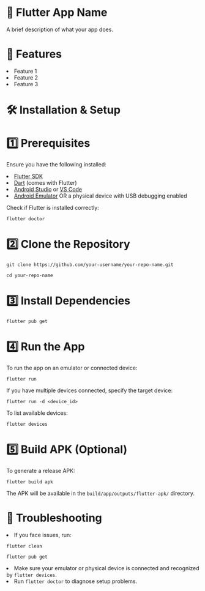 <h1>📱 Flutter App Name</h1>
<p>A brief description of what your app does.</p>

<h1>🚀 Features</h1>
<li>Feature 1</li>
<li>Feature 2</li>
<li>Feature 3</li>

<h1>🛠 Installation & Setup</h1>

<h1>1️⃣ Prerequisites</h1>
<p>Ensure you have the following installed:</p>
<li><a href="https://flutter.dev/docs/get-started/install">Flutter SDK</a></li>
<li><a href="https://dart.dev/get-dart">Dart</a> (comes with Flutter)</li>
<li><a href="https://developer.android.com/studio">Android Studio</a> or <a href="https://code.visualstudio.com/">VS Code</a></li>
<li><a href="https://developer.android.com/studio/run/emulator">Android Emulator</a> OR a physical device with USB debugging enabled</li>
<p>Check if Flutter is installed correctly:</p>
<p><code>flutter doctor</code></p>

<h1>2️⃣ Clone the Repository</h1>
<p><code>git clone https://github.com/your-username/your-repo-name.git</code></p>
<p><code>cd your-repo-name</code></p>

<h1>3️⃣ Install Dependencies</h1>
<p><code>flutter pub get</code></p>

<h1>4️⃣ Run the App</h1>
<p>To run the app on an emulator or connected device:</p>
<p><code>flutter run</code></p>
<p>If you have multiple devices connected, specify the target device:</p>
<p><code>flutter run -d &lt;device_id&gt;</code></p>
<p>To list available devices:</p>
<p><code>flutter devices</code></p>

<h1>5️⃣ Build APK (Optional)</h1>
<p>To generate a release APK:</p>
<p><code>flutter build apk</code></p>
<p>The APK will be available in the <code>build/app/outputs/flutter-apk/</code> directory.</p>

<h1>🔧 Troubleshooting</h1>
<li>If you face issues, run:</li>
<p><code>flutter clean</code></p>
<p><code>flutter pub get</code></p>
<li>Make sure your emulator or physical device is connected and recognized by <code>flutter devices</code>.</li>
<li>Run <code>flutter doctor</code> to diagnose setup problems.</li>


